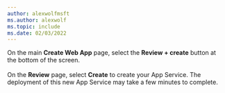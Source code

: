 ```yaml
---
author: alexwolfmsft
ms.author: alexwolf
ms.topic: include
ms.date: 02/03/2022
---
```


On the main **Create Web App** page, select the **Review + create** button at the bottom of the screen.<br>
<br>
On the **Review** page, select **Create** to create your App Service. The deployment of this new App Service may take a few minutes to complete.
